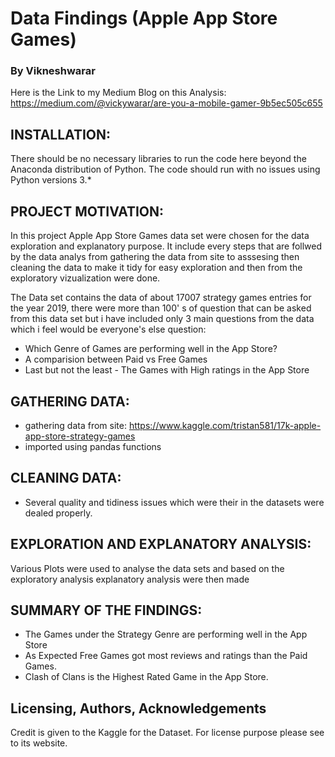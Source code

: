 # Data Findings (Apple App Store Games)
### By Vikneshwarar

Here is the Link to my Medium Blog on this Analysis:
https://medium.com/@vickywarar/are-you-a-mobile-gamer-9b5ec505c655

## INSTALLATION:
There should be no necessary libraries to run the code here beyond the Anaconda distribution of Python. The code should run with no issues using Python versions 3.*

## PROJECT MOTIVATION:
In this project Apple App Store Games data set were chosen for the data exploration and explanatory purpose. It include every steps that are follwed by the data analys from gathering the data from site to asssesing then cleaning the data to make it tidy for easy exploration and then from the exploratory vizualization were done.

The Data set contains the data of about 17007 strategy games entries for the year 2019, there were more than 100' s of question that can be asked from this data set but i have included only 3 main questions from the data which i feel would be everyone's else question:

- Which Genre of Games are performing well in the App Store?
- A comparision between Paid vs Free Games
- Last but not the least - The Games with High ratings in the App Store

## GATHERING DATA:

- gathering data from site: https://www.kaggle.com/tristan581/17k-apple-app-store-strategy-games
- imported using pandas functions

## CLEANING DATA:
- Several quality and tidiness issues which were their in the datasets were dealed properly.

## EXPLORATION AND EXPLANATORY ANALYSIS:
  Various Plots were used to analyse the data sets and based on the exploratory analysis explanatory analysis were then made

## SUMMARY OF THE FINDINGS:

- The Games under the Strategy Genre are performing well in the App Store
- As Expected Free Games got most reviews and ratings than the Paid Games.
- Clash of Clans is the Highest Rated Game in the App Store.

## Licensing, Authors, Acknowledgements
Credit is given to the Kaggle for the Dataset. For license purpose please see to its website.
